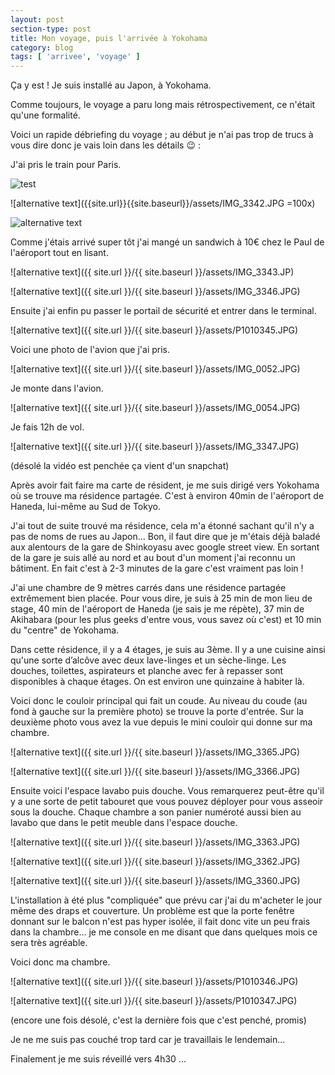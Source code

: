 ```yaml
---
layout: post
section-type: post
title: Mon voyage, puis l'arrivée à Yokohama
category: blog
tags: [ 'arrivee', 'voyage' ]
---
```


Ça y est ! Je suis installé au Japon, à Yokohama.

Comme toujours, le voyage a paru long mais rétrospectivement, ce n'était qu'une formalité.

Voici un rapide débriefing du voyage ; au début je n'ai pas trop de trucs à vous dire donc je vais loin dans les détails :wink: :

J'ai pris le train pour Paris.

![test](http://simon.besson-girard.fr/wp-content/uploads/2016/02/IMG_3342-300x225.jpg)

![alternative text]({{site.url}}{{site.baseurl}}/assets/IMG_3342.JPG =100x)

![alternative text]({{site.url}}{{site.baseurl}}/assets/IMG_3342.JPG)

Comme j'étais arrivé super tôt j'ai mangé un sandwich à 10€ chez le Paul de l'aéroport tout en lisant.

![alternative text]({{ site.url }}/{{ site.baseurl }}/assets/IMG_3343.JP)

![alternative text]({{ site.url }}/{{ site.baseurl }}/assets/IMG_3346.JPG)

Ensuite j'ai enfin pu passer le portail de sécurité et entrer dans le terminal. 

![alternative text]({{ site.url }}/{{ site.baseurl }}/assets/P1010345.JPG)

Voici une photo de l'avion que j'ai pris.

![alternative text]({{ site.url }}/{{  site.baseurl }}/assets/IMG_0052.JPG)

Je monte dans l'avion.

![alternative text]({{ site.url }}/{{ site.baseurl }}/assets/IMG_0054.JPG)

Je fais 12h de vol.

![alternative text]({{ site.url }}/{{ site.baseurl }}/assets/IMG_3347.JPG)

(désolé la vidéo est penchée ça vient d'un snapchat) 

Après avoir fait faire ma carte de résident, je me suis dirigé vers Yokohama où se trouve ma résidence partagée. C'est à environ 40min de l'aéroport de Haneda, lui-même au Sud de Tokyo.

J'ai tout de suite trouvé ma résidence, cela m'a étonné sachant qu'il n'y a pas de noms de rues au Japon... Bon, il faut dire que je m'étais déjà baladé aux alentours de la gare de Shinkoyasu avec google street view. En sortant de la gare je suis allé au nord et au bout d'un moment j'ai reconnu un bâtiment. En fait c'est à 2-3 minutes de la gare c'est vraiment pas loin !

J'ai une chambre de 9 mètres carrés dans une résidence partagée extrêmement bien placée. Pour vous dire, je suis à 25 min de mon lieu de stage, 40 min de l'aéroport de Haneda (je sais je me répète), 37 min de Akihabara (pour les plus geeks d'entre vous, vous savez où c'est) et 10 min du "centre" de Yokohama.

Dans cette résidence, il y a 4 étages, je suis au 3ème. Il y a une cuisine ainsi qu'une sorte d’alcôve avec deux lave-linges et un sèche-linge. Les douches, toilettes, aspirateurs et planche avec fer à repasser sont disponibles à chaque étages. On est environ une quinzaine à habiter là.

Voici donc le couloir principal qui fait un coude. Au niveau du coude (au fond à gauche sur la première photo) se trouve la porte d'entrée. Sur la deuxième photo vous avez la vue depuis le mini couloir qui donne sur ma chambre.

![alternative text]({{ site.url }}/{{ site.baseurl }}/assets/IMG_3365.JPG)

![alternative text]({{ site.url }}/{{ site.baseurl }}/assets/IMG_3366.JPG)

Ensuite voici l'espace lavabo puis douche. Vous remarquerez peut-être qu'il y a une sorte de petit tabouret que vous pouvez déployer pour vous asseoir sous la douche. Chaque chambre a son panier numéroté aussi bien au lavabo que dans le petit meuble dans l'espace douche.

![alternative text]({{ site.url }}/{{ site.baseurl }}/assets/IMG_3363.JPG)

![alternative text]({{ site.url }}/{{ site.baseurl }}/assets/IMG_3362.JPG)

![alternative text]({{ site.url }}/{{ site.baseurl }}/assets/IMG_3360.JPG)

L'installation à été plus "compliquée" que prévu car j'ai du m'acheter le jour même des draps et couverture. Un problème est que la porte fenêtre donnant sur le balcon n'est pas hyper isolée, il fait donc vite un peu frais dans la chambre... je me console en me disant que dans quelques mois ce sera très agréable.

Voici donc ma chambre.

![alternative text]({{ site.url }}/{{ site.baseurl }}/assets/P1010346.JPG)

![alternative text]({{ site.url }}/{{ site.baseurl }}/assets/P1010347.JPG)

(encore une fois désolé, c'est la dernière fois que c'est penché, promis)

Je ne me suis pas couché trop tard car je travaillais le lendemain...

Finalement je me suis réveillé vers 4h30 ...
